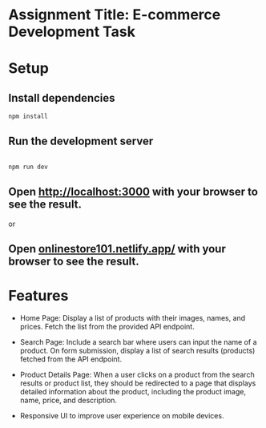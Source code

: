 <!-- How to run react using vit markdown file -->

# Assignment Title: E-commerce Development Task

# Setup

## Install dependencies

```bash
npm install
```

## Run the development server

```bash

npm run dev

`````


## Open [http://localhost:3000](http://localhost:3000) with your browser to see the result.

or 

## Open [onlinestore101.netlify.app/](onlinestore101.netlify.app/) with your browser to see the result.


# Features

- Home Page: Display a list of products with their images, names, and prices. Fetch the list from the provided API endpoint.
  
- Search Page: Include a search bar where users can input the name of a product. On form submission, display a list of search results (products) fetched from the API endpoint.
  
- Product Details Page: When a user clicks on a product from the search results or product list, they should be redirected to a page that displays detailed information about the product, including the product image, name, price, and description.
  
- Responsive UI to improve user experience on mobile devices.



